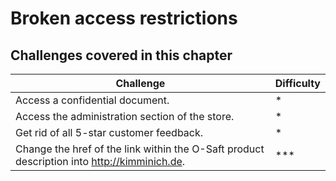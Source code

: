 # Broken access restrictions

## Challenges covered in this chapter

| Challenge | Difficulty |
| --------- | ---------- |
| Access a confidential document. | \* |
| Access the administration section of the store. | \* |
| Get rid of all 5-star customer feedback. | \* |
| Change the href of the link within the O-Saft product description into http://kimminich.de. | \*\*\* |
